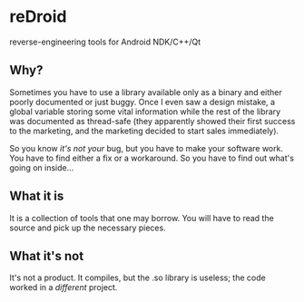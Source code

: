 reDroid
=======

reverse-engineering tools for Android NDK/C++/Qt

Why?
----

Sometimes you have to use a library available only as a binary and either poorly documented or just buggy.
Once I even saw a design mistake, a global variable storing some vital information while the
rest of the library was documented as thread-safe (they apparently showed their first success to the marketing,
and the marketing decided to start sales immediately).

So you know _it's not your_ bug, but you have to make your software work. You have to find either a fix or a workaround.
So you have to find out what's going on inside...

What it is
----------

It is a collection of tools that one may borrow.
You will have to read the source and pick up the necessary pieces.


What it's not
-------------

It's not a product.
It compiles, but the .so library is useless; the code worked in a _different_ project.


